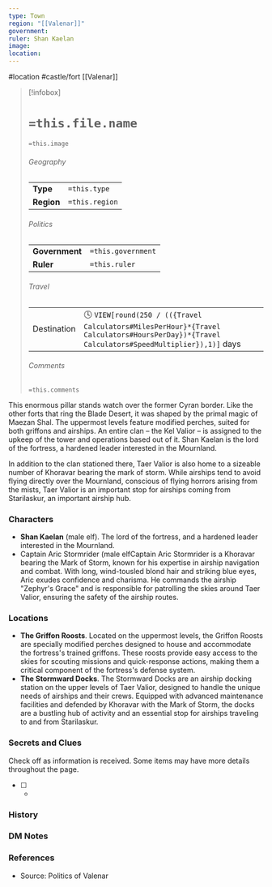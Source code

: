 ```yaml
---
type: Town
region: "[[Valenar]]"
government: 
ruler: Shan Kaelan
image: 
location:
---
```

 #location #castle/fort [[Valenar]]

> [!infobox]
> # `=this.file.name`
> `=this.image`
> ###### Geography
> |  |  |
> | ---- | ---- |
> | **Type** | `=this.type` |
> | **Region** | `=this.region` |
> ###### Politics
> |  |  |
> | ---- | ---- |
> | **Government** | `=this.government` |
> | **Ruler** | `=this.ruler` |
> ###### Travel
> |  |  |
> | ---- | ---- |
> | Destination | 🕓 `VIEW[round(250 / (({Travel Calculators#MilesPerHour}*{Travel Calculators#HoursPerDay})*{Travel Calculators#SpeedMultiplier}),1)]` days |
> ###### Comments
> `=this.comments`

This enormous pillar stands watch over the former Cyran border. Like the other forts that ring the Blade Desert, it was shaped by the primal magic of Maezan Shal. The uppermost levels feature modified perches, suited for both griffons and airships. An entire clan – the Kel Valior – is assigned to the upkeep of the tower and operations based out of it. Shan Kaelan is the lord of the fortress, a hardened leader interested in the Mournland.

In addition to the clan stationed there, Taer Valior is also home to a sizeable number of Khoravar bearing the mark of storm. While airships tend to avoid flying directly over the Mournland, conscious of flying horrors arising from the mists, Taer Valior is an important stop for airships coming from Starilaskur, an important airship hub.

### Characters

* **Shan Kaelan** (male elf). The lord of the fortress, and a hardened leader interested in the Mournland.
* Captain Aric Stormrider (male elfCaptain Aric Stormrider is a Khoravar bearing the Mark of Storm, known for his expertise in airship navigation and combat. With long, wind-tousled blond hair and striking blue eyes, Aric exudes confidence and charisma. He commands the airship "Zephyr's Grace" and is responsible for patrolling the skies around Taer Valior, ensuring the safety of the airship routes.

### Locations

* **The Griffon Roosts**. Located on the uppermost levels, the Griffon Roosts are specially modified perches designed to house and accommodate the fortress's trained griffons. These roosts provide easy access to the skies for scouting missions and quick-response actions, making them a critical component of the fortress's defense system.
* **The Stormward Docks**. The Stormward Docks are an airship docking station on the upper levels of Taer Valior, designed to handle the unique needs of airships and their crews. Equipped with advanced maintenance facilities and defended by Khoravar with the Mark of Storm, the docks are a bustling hub of activity and an essential stop for airships traveling to and from Starilaskur.

### Secrets and Clues
Check off as information is received. Some items may have more details throughout the page.

 - [ ] -

### History



### DM Notes



### References

* Source: Politics of Valenar
